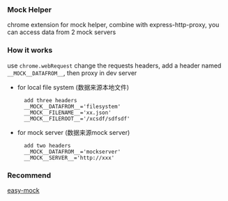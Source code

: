 

### Mock Helper

chrome extension for mock helper, combine with express-http-proxy, you can access data from 2 mock servers


### How it works
use `chrome.webRequest` change the requests headers, add a header named `__MOCK__DATAFROM__`, then proxy in dev server

- for local file system (数据来源本地文件)
    
        add three headers
        __MOCK__DATAFROM__='filesystem'
        __MOCK__FILENAME__='xx.json'
        __MOCK__FILEROOT__='/xcsdf/sdfsdf'

- for mock server (数据来源mock server)
    
        add two headers
        __MOCK__DATAFROM__='mockserver'
        __MOCK__SERVER__='http://xxx' 



### Recommend
[easy-mock](https://github.com/easy-mock/easy-mock)
